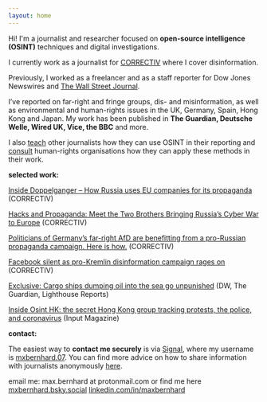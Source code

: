 ```yaml
---
layout: home
---
```

Hi! I'm a journalist and researcher focused on **open-source intelligence (OSINT)** techniques and digital investigations. 

I currently work as a journalist for [CORRECTIV](https://www.correctiv.org/en) where I cover disinformation.  

Previously, I worked as a freelancer and as a staff reporter for Dow Jones Newswires and [The Wall Street Journal](https://www.wsj.com/news/author/max-bernhard). 

I’ve reported on far-right and fringe groups, dis- and misinformation, as well as environmental and human-rights issues in the UK, Germany, Spain, Hong Kong and Japan. My work has been published in **The Guardian, Deutsche Welle, Wired UK, Vice, the BBC** and more.  

I also [teach](https://dataharvest.eu/wp-content/uploads/2021/10/OSINT-Tool-Box-Part-2.pdf) other journalists how they can use OSINT in their reporting and [consult](https://www.saferworldforthetruth.com/investigations/sardasht-osman) human-rights organisations how they can apply these methods in their work.

**selected work:**

[Inside Doppelganger – How Russia uses EU companies for its propaganda](https://correctiv.org/en/fact-checking-en/2024/07/22/inside-doppelganger-how-russia-uses-eu-companies-for-its-propaganda/) (CORRECTIV)

[Hacks and Propaganda: Meet the Two Brothers Bringing Russia’s Cyber War to Europe](https://correctiv.org/en/fact-checking-en/2024/05/31/hacks-and-propaganda-meet-the-two-brothers-bringing-russias-cyber-war-to-europe/) (CORRECTIV)

[Politicians of Germany’s far-right AfD are benefitting from a pro-Russian propaganda campaign. Here is how.](https://correctiv.org/en/fact-checking-en/2023/07/12/politicians-of-germanys-far-right-afd-are-benefitting-from-a-pro-russian-propaganda-campaign-here-is-how/) (CORRECTIV)

[Facebook silent as pro-Kremlin disinformation campaign rages on](https://correctiv.org/en/fact-checking-en/2023/07/12/facebook-silent-as-pro-kremlin-disinformation-campaign-rages-on/) (CORRECTIV)

[Exclusive: Cargo ships dumping oil into the sea go unpunished](https://www.dw.com/en/exclusive-cargo-ships-dumping-oil-into-the-sea-go-unpunished/a-61201989) (DW, The Guardian, Lighthouse Reports)

[Inside Osint HK: the secret Hong Kong group tracking protests, the police, and coronavirus](https://www.inputmag.com/features/osint-hk-hong-kong-cyber-sleuths-protests-police-coronavirus) (Input Magazine) 

**contact:**

The easiest way to **contact me securely** is via [Signal](https://signal.org/), where my username is [mxbernhard.07](https://signal.me/#eu/YPAYB82QTY-EaIRMBKtURUERCkm4I_FwN746qQNKdZuq0amMek9FzqaSxxgHuRau). You can find more advice on how to share information with journalists anonymously [here](https://freedom.press/digisec/blog/sharing-sensitive-leaks-press/).

email me: max.bernhard at protonmail.com 
or find me here [mxbernhard.bsky.social](https://mxbernhard.bsky.social) [linkedin.com/in/maxbernhard](https://www.linkedin.com/in/maxbernhard/)
